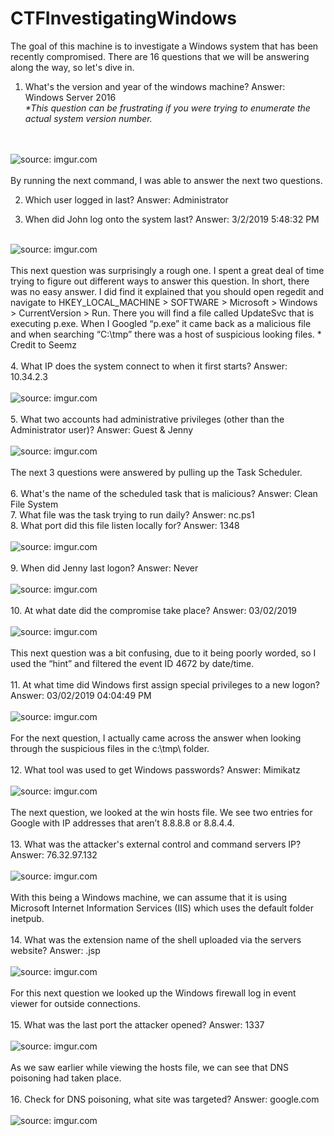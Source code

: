 # CTFInvestigatingWindows

The goal of this machine is to investigate a Windows system that has been recently compromised. There are 16 questions that we will be answering along the way, so let's dive in. 

1. What's the version and year of the windows machine? Answer: Windows Server 2016<br>
<i>*This question can be frustrating if you were trying to enumerate the actual system version number.</i>
<br>
<br>
<img src="https://i.imgur.com/aTgUwbe.jpg" title="source: imgur.com" />
<br>
<br>
By running the next command, I was able to answer the next two questions. 

2. Which user logged in last? Answer: Administrator 

3. When did John log onto the system last? Answer: 3/2/2019 5:48:32 PM
<br>
<img src="https://i.imgur.com/OBhkSvY.jpg" title="source: imgur.com" />
<br>
<br>
This next question was surprisingly a rough one. I spent a great deal of time trying to figure out different ways to answer this question. In short, there was no easy answer. I did find it explained that you should open regedit and navigate to HKEY_LOCAL_MACHINE > SOFTWARE > Microsoft > Windows > CurrentVersion > Run. There you will find a file called UpdateSvc that is executing p.exe. When I Googled “p.exe” it came back as a malicious file and when searching “C:\tmp” there was a host of suspicious looking files. * Credit to Seemz 
<br>
<br>
4. What IP does the system connect to when it first starts? Answer: 10.34.2.3 
<br>
<br>
<img src="https://i.imgur.com/6BfoKCT.jpg" title="source: imgur.com" />
<br>
<br>
5. What two accounts had administrative privileges (other than the Administrator user)? Answer: Guest & Jenny
<br>
<br>
<img src="https://i.imgur.com/s56jvHB.jpg" title="source: imgur.com" />
<br>
<br>
The next 3 questions were answered by pulling up the Task Scheduler.
<br>
<br>
6. What's the name of the scheduled task that is malicious? Answer: Clean File System 
<br>
7. What file was the task trying to run daily? Answer: nc.ps1 
<br>
8. What port did this file listen locally for? Answer: 1348 
<br>
<br>
<img src="https://i.imgur.com/bLClGme.jpg" title="source: imgur.com" />
<br>
<br>
9. When did Jenny last logon? Answer: Never 
<br>
<br>
<img src="https://i.imgur.com/R4Cnvfk.jpg" title="source: imgur.com" />
<br>
<br>
10. At what date did the compromise take place? Answer: 03/02/2019 
<br>
<br>
<img src="https://i.imgur.com/vNK9aqS.jpg" title="source: imgur.com" />
<br>
<br>
This next question was a bit confusing, due to it being poorly worded, so I used the “hint” and filtered the event ID 4672 by date/time. 
<br>
<br>
11. At what time did Windows first assign special privileges to a new logon? Answer: 03/02/2019 04:04:49 PM 
<br>
<br>
<img src="https://i.imgur.com/ajzK6X7.jpg" title="source: imgur.com" />
<br>
<br>
For the next question, I actually came across the answer when looking through the suspicious files in the c:\tmp\ folder. 
<br>
<br>
12. What tool was used to get Windows passwords? Answer: Mimikatz 
<br>
<br>
<img src="https://i.imgur.com/SX82mPr.jpg" title="source: imgur.com" />
<br>
<br>
The next question, we looked at the win hosts file. We see two entries for Google with IP addresses that aren’t 8.8.8.8 or 8.8.4.4. 
<br>
<br>
13. What was the attacker's external control and command servers IP? Answer: 76.32.97.132 
<br>
<br>
<img src="https://i.imgur.com/eis8NCn.jpg" title="source: imgur.com" />
<br>
<br>
With this being a Windows machine, we can assume that it is using Microsoft Internet Information Services  (IIS) which uses the default folder inetpub. 
<br>
<br>
14. What was the extension name of the shell uploaded via the servers website? Answer: .jsp 
<br>
<br>
<img src="https://i.imgur.com/jv9J7X4.jpg" title="source: imgur.com" />
<br>
<br>
For this next question we looked up the Windows firewall log in event viewer for outside connections. 
<br>
<br>
15. What was the last port the attacker opened? Answer: 1337 
<br>
<br>
<img src="https://i.imgur.com/JYDsk8m.jpg" title="source: imgur.com" />
<br>
<br>
As we saw earlier while viewing the hosts file, we can see that DNS poisoning had taken place. 
<br>
<br>
16. Check for DNS poisoning, what site was targeted? Answer: google.com 
<br>
<br>
<img src="https://i.imgur.com/eis8NCn.jpg" title="source: imgur.com" />






































